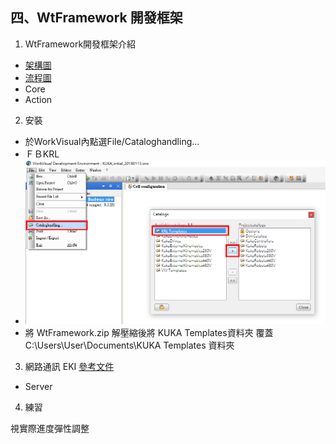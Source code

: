 ## 四、WtFramework 開發框架
1. WtFramework開發框架介紹
  - [架構圖](./src/Wt專案架構圖.pdf)
  - [流程圖](./src/WtFrameworkFlowCharts.pdf)
  - Core
  - Action
2. 安裝
  - 於WorkVisual內點選File/Cataloghandling...
  - ＦＢKRL
  - ![Image](./img/AddKRLTemplates.png)
  - 將 WtFramework.zip 解壓縮後將 KUKA Templates資料夾 覆蓋 C:\Users\User\Documents\KUKA Templates 資料夾
3. 網路通訊 EKI [參考文件](http://www.wtech.com.tw/public/download/manual/kuka/krc4/KST-Ethernet-KRL-21-En.pdf)
  - Server
4. 練習

視實際進度彈性調整
<!--stackedit_data:
eyJoaXN0b3J5IjpbLTg3MDc1MDg1NywxNzYyMDQ3MzQwLC0zND
IyNDI3NTMsMTE3NTEyNzg1NF19
-->